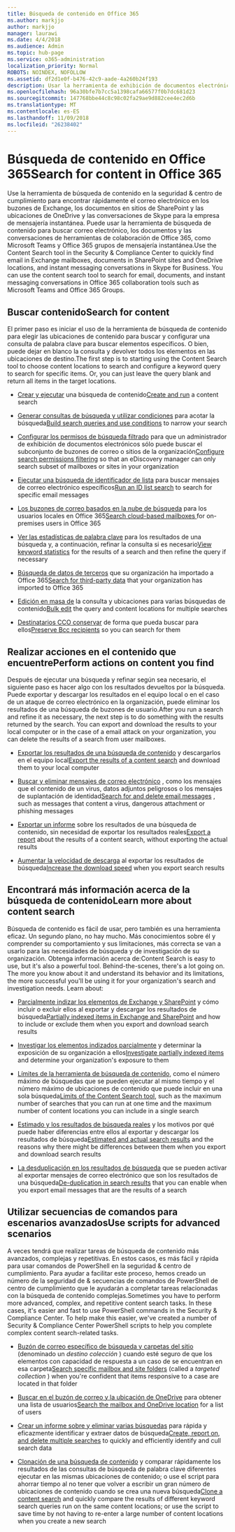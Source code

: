 ```yaml
---
title: Búsqueda de contenido en Office 365
ms.author: markjjo
author: markjjo
manager: laurawi
ms.date: 4/4/2018
ms.audience: Admin
ms.topic: hub-page
ms.service: o365-administration
localization_priority: Normal
ROBOTS: NOINDEX, NOFOLLOW
ms.assetid: df2d1e0f-b476-42c9-aade-4a260b24f193
description: Usar la herramienta de exhibición de documentos electrónicos de búsqueda de contenido en la seguridad de Office 365 &amp; centro de cumplimiento para encontrar rápidamente el correo electrónico en los buzones de Exchange, los documentos en sitios de SharePoint y las ubicaciones de OneDrive y las conversaciones de Skype para la empresa de mensajería instantánea.
ms.openlocfilehash: 96a30bfe7b7cc5a1398cafa66577f0b7dc681d23
ms.sourcegitcommit: 147768bbe44c8c98c02fa29ae9d882cee4ec2d6b
ms.translationtype: MT
ms.contentlocale: es-ES
ms.lasthandoff: 11/09/2018
ms.locfileid: "26238402"
---
```

# <a name="search-for-content-in-office-365"></a><span data-ttu-id="f7c6c-103">Búsqueda de contenido en Office 365</span><span class="sxs-lookup"><span data-stu-id="f7c6c-103">Search for content in Office 365</span></span>

<span data-ttu-id="f7c6c-p101">Use la herramienta de búsqueda de contenido en la seguridad &amp; centro de cumplimiento para encontrar rápidamente el correo electrónico en los buzones de Exchange, los documentos en sitios de SharePoint y las ubicaciones de OneDrive y las conversaciones de Skype para la empresa de mensajería instantánea. Puede usar la herramienta de búsqueda de contenido para buscar correo electrónico, los documentos y las conversaciones de herramientas de colaboración de Office 365, como Microsoft Teams y Office 365 grupos de mensajería instantánea.</span><span class="sxs-lookup"><span data-stu-id="f7c6c-p101">Use the Content Search tool in the Security &amp; Compliance Center to quickly find email in Exchange mailboxes, documents in SharePoint sites and OneDrive locations, and instant messaging conversations in Skype for Business. You can use the content search tool to search for email, documents, and instant messaging conversations in Office 365 collaboration tools such as Microsoft Teams and Office 365 Groups.</span></span>
  
## <a name="search-for-content"></a><span data-ttu-id="f7c6c-106">Buscar contenido</span><span class="sxs-lookup"><span data-stu-id="f7c6c-106">Search for content</span></span>

<span data-ttu-id="f7c6c-p102">El primer paso es iniciar el uso de la herramienta de búsqueda de contenido para elegir las ubicaciones de contenido para buscar y configurar una consulta de palabra clave para buscar elementos específicos. O bien, puede dejar en blanco la consulta y devolver todos los elementos en las ubicaciones de destino.</span><span class="sxs-lookup"><span data-stu-id="f7c6c-p102">The first step is to starting using the Content Search tool to choose content locations to search and configure a keyword query to search for specific items. Or, you can just leave the query blank and return all items in the target locations.</span></span>
  
- <span data-ttu-id="f7c6c-109">[Crear y ejecutar](content-search.md) una búsqueda de contenido</span><span class="sxs-lookup"><span data-stu-id="f7c6c-109">[Create and run](content-search.md) a content search</span></span> 
    
- <span data-ttu-id="f7c6c-110">[Generar consultas de búsqueda y utilizar condiciones](keyword-queries-and-search-conditions.md) para acotar la búsqueda</span><span class="sxs-lookup"><span data-stu-id="f7c6c-110">[Build search queries and use conditions](keyword-queries-and-search-conditions.md) to narrow your search</span></span> 
    
- <span data-ttu-id="f7c6c-111">[Configurar los permisos de búsqueda filtrado](permissions-filtering-for-content-search.md) para que un administrador de exhibición de documentos electrónicos sólo puede buscar el subconjunto de buzones de correo o sitios de la organización</span><span class="sxs-lookup"><span data-stu-id="f7c6c-111">[Configure search permissions filtering](permissions-filtering-for-content-search.md) so that an eDiscovery manager can only search subset of mailboxes or sites in your organization</span></span> 
    
- <span data-ttu-id="f7c6c-112">[Ejecutar una búsqueda de identificador de lista](csv-file-for-an-id-list-content-search.md) para buscar mensajes de correo electrónico específicos</span><span class="sxs-lookup"><span data-stu-id="f7c6c-112">[Run an ID list search](csv-file-for-an-id-list-content-search.md) to search for specific email messages</span></span> 
    
- <span data-ttu-id="f7c6c-113">[Los buzones de correo basados en la nube de búsqueda](search-cloud-based-mailboxes-for-on-premises-users.md) para los usuarios locales en Office 365</span><span class="sxs-lookup"><span data-stu-id="f7c6c-113">[Search cloud-based mailboxes ](search-cloud-based-mailboxes-for-on-premises-users.md) for on-premises users in Office 365</span></span>

- <span data-ttu-id="f7c6c-114">[Ver las estadísticas de palabra clave](view-keyword-statistics-for-content-search.md) para los resultados de una búsqueda y, a continuación, refinar la consulta si es necesario</span><span class="sxs-lookup"><span data-stu-id="f7c6c-114">[View keyword statistics](view-keyword-statistics-for-content-search.md) for the results of a search and then refine the query if necessary</span></span> 
    
- <span data-ttu-id="f7c6c-115">[Búsqueda de datos de terceros](use-content-search-to-search-third-party-data-that-was-imported.md) que su organización ha importado a Office 365</span><span class="sxs-lookup"><span data-stu-id="f7c6c-115">[Search for third-party data](use-content-search-to-search-third-party-data-that-was-imported.md) that your organization has imported to Office 365</span></span> 
    
- <span data-ttu-id="f7c6c-116">[Edición en masa de](bulk-edit-content-searches.md) la consulta y ubicaciones para varias búsquedas de contenido</span><span class="sxs-lookup"><span data-stu-id="f7c6c-116">[Bulk edit](bulk-edit-content-searches.md) the query and content locations for multiple searches</span></span> 
    
- <span data-ttu-id="f7c6c-117">[Destinatarios CCO conservar](https://docs.microsoft.com/exchange/policy-and-compliance/holds/preserve-bcc-recipients-and-group-members) de forma que pueda buscar para ellos</span><span class="sxs-lookup"><span data-stu-id="f7c6c-117">[Preserve Bcc recipients](https://docs.microsoft.com/exchange/policy-and-compliance/holds/preserve-bcc-recipients-and-group-members) so you can search for them</span></span> 

## <a name="perform-actions-on-content-you-find"></a><span data-ttu-id="f7c6c-118">Realizar acciones en el contenido que encuentre</span><span class="sxs-lookup"><span data-stu-id="f7c6c-118">Perform actions on content you find</span></span>

<span data-ttu-id="f7c6c-p103">Después de ejecutar una búsqueda y refinar según sea necesario, el siguiente paso es hacer algo con los resultados devueltos por la búsqueda. Puede exportar y descargar los resultados en el equipo local o en el caso de un ataque de correo electrónico en la organización, puede eliminar los resultados de una búsqueda de buzones de usuario.</span><span class="sxs-lookup"><span data-stu-id="f7c6c-p103">After you run a search and refine it as necessary, the next step is to do something with the results returned by the search. You can export and download the results to your local computer or in the case of a email attack on your organization, you can delete the results of a search from user mailboxes.</span></span>
  
- <span data-ttu-id="f7c6c-121">[Exportar los resultados de una búsqueda de contenido](export-search-results.md) y descargarlos en el equipo local</span><span class="sxs-lookup"><span data-stu-id="f7c6c-121">[Export the results of a content search](export-search-results.md) and download them to your local computer</span></span> 
    
- <span data-ttu-id="f7c6c-122">[Buscar y eliminar mensajes de correo electrónico](search-for-and-delete-messages-in-your-organization.md) , como los mensajes que el contenido de un virus, datos adjuntos peligrosos o los mensajes de suplantación de identidad</span><span class="sxs-lookup"><span data-stu-id="f7c6c-122">[Search for and delete email messages](search-for-and-delete-messages-in-your-organization.md) , such as messages that content a virus, dangerous attachment or phishing messages</span></span> 
    
- <span data-ttu-id="f7c6c-123">[Exportar un informe](export-a-content-search-report.md) sobre los resultados de una búsqueda de contenido, sin necesidad de exportar los resultados reales</span><span class="sxs-lookup"><span data-stu-id="f7c6c-123">[Export a report](export-a-content-search-report.md) about the results of a content search, without exporting the actual results</span></span> 
    
- <span data-ttu-id="f7c6c-124">[Aumentar la velocidad de descarga](increase-download-speeds-when-exporting-ediscovery-results.md) al exportar los resultados de búsqueda</span><span class="sxs-lookup"><span data-stu-id="f7c6c-124">[Increase the download speed](increase-download-speeds-when-exporting-ediscovery-results.md) when you export search results</span></span> 
    
## <a name="learn-more-about-content-search"></a><span data-ttu-id="f7c6c-125">Encontrará más información acerca de la búsqueda de contenido</span><span class="sxs-lookup"><span data-stu-id="f7c6c-125">Learn more about content search</span></span>

<span data-ttu-id="f7c6c-p104">Búsqueda de contenido es fácil de usar, pero también es una herramienta eficaz. Un segundo plano, no hay mucho. Más conocimientos sobre él y comprender su comportamiento y sus limitaciones, más correcta se van a usarlo para las necesidades de búsqueda y de investigación de su organización. Obtenga información acerca de:</span><span class="sxs-lookup"><span data-stu-id="f7c6c-p104">Content Search is easy to use, but it's also a powerful tool. Behind-the-scenes, there's a lot going on. The more you know about it and understand its behavior and its limitations, the more successful you'll be using it for your organization's search and investigation needs. Learn about:</span></span>
  
- <span data-ttu-id="f7c6c-130">[Parcialmente indizar los elementos de Exchange y SharePoint](partially-indexed-items-in-content-search.md) y cómo incluir o excluir ellos al exportar y descargar los resultados de búsqueda</span><span class="sxs-lookup"><span data-stu-id="f7c6c-130">[Partially indexed items in Exchange and SharePoint](partially-indexed-items-in-content-search.md) and how to include or exclude them when you export and download search results</span></span> 
    
- <span data-ttu-id="f7c6c-131">[Investigar los elementos indizados parcialmente](investigating-partially-indexed-items-in-ediscovery.md) y determinar la exposición de su organización a ellos</span><span class="sxs-lookup"><span data-stu-id="f7c6c-131">[Investigate partially indexed items](investigating-partially-indexed-items-in-ediscovery.md) and determine your organization's exposure to them</span></span> 
    
- <span data-ttu-id="f7c6c-132">[Límites de la herramienta de búsqueda de contenido](limits-for-content-search.md), como el número máximo de búsquedas que se pueden ejecutar al mismo tiempo y el número máximo de ubicaciones de contenido que puede incluir en una sola búsqueda</span><span class="sxs-lookup"><span data-stu-id="f7c6c-132">[Limits of the Content Search tool](limits-for-content-search.md), such as the maximum number of searches that you can run at one time and the maximum number of content locations you can include in a single search</span></span> 
    
- <span data-ttu-id="f7c6c-133">[Estimado y los resultados de búsqueda reales](differences-between-estimated-and-actual-ediscovery-search-results.md) y los motivos por qué puede haber diferencias entre ellos al exportar y descargar los resultados de búsqueda</span><span class="sxs-lookup"><span data-stu-id="f7c6c-133">[Estimated and actual search results](differences-between-estimated-and-actual-ediscovery-search-results.md) and the reasons why there might be differences between them when you export and download search results</span></span> 
    
- <span data-ttu-id="f7c6c-134">[La desduplicación en los resultados de búsqueda](de-duplication-in-ediscovery-search-results.md) que se pueden activar al exportar mensajes de correo electrónico que son los resultados de una búsqueda</span><span class="sxs-lookup"><span data-stu-id="f7c6c-134">[De-duplication in search results](de-duplication-in-ediscovery-search-results.md) that you can enable when you export email messages that are the results of a search</span></span> 
    
## <a name="use-scripts-for-advanced-scenarios"></a><span data-ttu-id="f7c6c-135">Utilizar secuencias de comandos para escenarios avanzados</span><span class="sxs-lookup"><span data-stu-id="f7c6c-135">Use scripts for advanced scenarios</span></span>

<span data-ttu-id="f7c6c-p105">A veces tendrá que realizar tareas de búsqueda de contenido más avanzados, complejas y repetitivas. En estos casos, es más fácil y rápida para usar comandos de PowerShell en la seguridad &amp; centro de cumplimiento. Para ayudar a facilitar este proceso, hemos creado un número de la seguridad de &amp; secuencias de comandos de PowerShell de centro de cumplimiento que le ayudarán a completar tareas relacionadas con la búsqueda de contenido complejas.</span><span class="sxs-lookup"><span data-stu-id="f7c6c-p105">Sometimes you have to perform more advanced, complex, and repetitive content search tasks. In these cases, it's easier and fast to use PowerShell commands in the Security &amp; Compliance Center. To help make this easier, we've created a number of Security &amp; Compliance Center PowerShell scripts to help you complete complex content search-related tasks.</span></span>
  
- <span data-ttu-id="f7c6c-139">[Buzón de correo específico de búsqueda y carpetas del sitio](use-content-search-for-targeted-collections.md) (denominado un *destino colección* ) cuando esté seguro de que los elementos con capacidad de respuesta a un caso de se encuentran en esa carpeta</span><span class="sxs-lookup"><span data-stu-id="f7c6c-139">[Search specific mailbox and site folders](use-content-search-for-targeted-collections.md) (called a  *targeted collection*  ) when you're confident that items responsive to a case are located in that folder</span></span> 
    
- <span data-ttu-id="f7c6c-140">[Buscar en el buzón de correo y la ubicación de OneDrive](search-the-mailbox-and-onedrive-for-business-for-a-list-of-users.md) para obtener una lista de usuarios</span><span class="sxs-lookup"><span data-stu-id="f7c6c-140">[Search the mailbox and OneDrive location](search-the-mailbox-and-onedrive-for-business-for-a-list-of-users.md) for a list of users</span></span> 
    
- <span data-ttu-id="f7c6c-141">[Crear un informe sobre y eliminar varias búsquedas](create-report-on-and-delete-multiple-content-searches.md) para rápida y eficazmente identificar y extraer datos de búsqueda</span><span class="sxs-lookup"><span data-stu-id="f7c6c-141">[Create, report on, and delete multiple searches](create-report-on-and-delete-multiple-content-searches.md) to quickly and efficiently identify and cull search data</span></span> 
    
- <span data-ttu-id="f7c6c-142">[Clonación de una búsqueda de contenido](clone-a-content-search.md) y comparar rápidamente los resultados de las consultas de búsqueda de palabra clave diferentes ejecutar en las mismas ubicaciones de contenido; o use el script para ahorrar tiempo al no tener que volver a escribir un gran número de ubicaciones de contenido cuando se crea una nueva búsqueda</span><span class="sxs-lookup"><span data-stu-id="f7c6c-142">[Clone a content search](clone-a-content-search.md) and quickly compare the results of different keyword search queries run on the same content locations; or use the script to save time by not having to re-enter a large number of content locations when you create a new search</span></span> 
    

